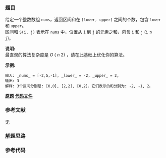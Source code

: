 ### 题目
给定一个整数数组 `nums`，返回区间和在 `[lower, upper]` 之间的个数，包含 `lower` 和 `upper`。  
区间和 `S(i, j)` 表示在 `nums` 中，位置从 `i` 到 `j` 的元素之和，包含 `i` 和 `j` (`i` ≤ `j`)。

**说明:**  
最直观的算法复杂度是  _O_ ( _n_ 2) ，请在此基础上优化你的算法。

**示例:**

    
    
    输入: _nums_ = [-2,5,-1], _lower_ = -2, _upper_ = 2,
    输出: 3 
    解释: 3个区间分别是: [0,0], [2,2], [0,2]，它们表示的和分别为: -2, -1, 2。
    

 **[原题](https://leetcode-cn.com/problems/count-of-range-sum/)**    **[代码文件]()**


### 参考文献
无

### 解题思路




### 参考代码

```go


```





